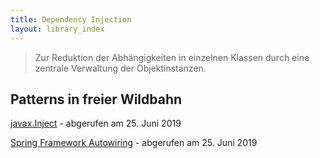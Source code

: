 ```yaml
---
title: Dependency Injection
layout: library_index
---
```


> Zur Reduktion der Abhängigkeiten in einzelnen Klassen durch eine zentrale Verwaltung der Objektinstanzen.

## Patterns in freier Wildbahn

[javax.Inject](https://docs.oracle.com/javaee/7/api/javax/inject/Inject.html) - abgerufen am 25. Juni 2019

[Spring Framework Autowiring](https://docs.spring.io/spring-framework/docs/current/javadoc-api/org/springframework/beans/factory/annotation/Autowired.html) - abgerufen am 25. Juni 2019
